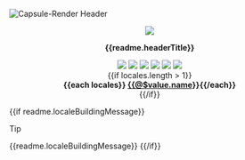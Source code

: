 <a name="readme-top"></a>

![Capsule-Render Header](https://capsule-render.vercel.app/api?type=waving&color=4D908E&height=160&section=header)

<div align="center">
  <a href="https://github.com/xiaohuohumax/badge-collection">
    <img src="https://readme-typing-svg.demolab.com?font=Fira+Code&size=32&pause=1000&height=68&lines=%F0%9F%8E%96%EF%B8%8FBadge+Collection%F0%9F%8E%96%EF%B8%8F"/>
  </a>
  <p><b>{{readme.headerTitle}}</b></p>
  <div>
    <a href="https://github.com/xiaohuohumax/badge-collection?tab=MIT-1-ov-file#readme"><img src="https://img.shields.io/github/license/xiaohuohumax/badge-collection" /></a>
    <a href="https://github.com/xiaohuohumax/badge-collection/pulls"><img src="https://img.shields.io/github/issues-pr/xiaohuohumax/badge-collection" /></a>
    <a href="https://github.com/xiaohuohumax/badge-collection/issues"><img src="https://img.shields.io/github/issues/xiaohuohumax/badge-collection" /></a>
    <a href="https://github.com/xiaohuohumax/badge-collection"><img src="https://hits.seeyoufarm.com/api/count/incr/badge.svg?url=https://github.com/xiaohuohumax/badge-collection" /></a>
    <a href="https://github.com/xiaohuohumax/badge-collection"><img src="https://img.shields.io/badge/badge_count-{{badgeCount}}-84AD64" /></a>
    <a href="https://github.com/xiaohuohumax/badge-collection"><img src="https://img.shields.io/github/stars/xiaohuohumax/badge-collection" /></a>
  </div>{{if locales.length > 1}}
  <div>
    <b>{{each locales}}
      <a class="locale-link" href="{{@$value.src}}">{{@$value.name}}</a>{{/each}}
    </b>
  </div>{{/if}}
  <br/>
</div>

{{if readme.localeBuildingMessage}}
> [!Tip]
> {{readme.localeBuildingMessage}}
{{/if}}

